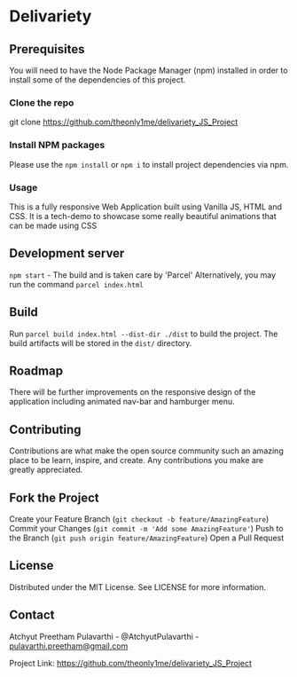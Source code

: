 # Delivariety

## Prerequisites
You will need to have the Node Package Manager (npm) installed in order to install some of the dependencies of this project.

### Clone the repo
git clone https://github.com/theonly1me/delivariety_JS_Project

### Install NPM packages
Please use the `npm install` or `npm i` to install project dependencies via npm.

### Usage
This is a fully responsive Web Application built using Vanilla JS, HTML and CSS. It is a tech-demo to showcase some really beautiful animations that can be made using CSS

## Development server

`npm start` - The build and is taken care by 'Parcel'
Alternatively, you may run the command `parcel index.html`

## Build

Run `parcel build index.html --dist-dir ./dist` to build the project. The build artifacts will be stored in the `dist/` directory. 

## Roadmap
There will be further improvements on the responsive design of the application including animated nav-bar and hamburger menu.

## Contributing
Contributions are what make the open source community such an amazing place to be learn, inspire, and create. Any contributions you make are greatly appreciated.

## Fork the Project
Create your Feature Branch (`git checkout -b feature/AmazingFeature`)
Commit your Changes (`git commit -m 'Add some AmazingFeature'`)
Push to the Branch (`git push origin feature/AmazingFeature`)
Open a Pull Request

## License
Distributed under the MIT License. See LICENSE for more information.

## Contact
Atchyut Preetham Pulavarthi - @AtchyutPulavarthi - pulavarthi.preetham@gmail.com

Project Link: https://github.com/theonly1me/delivariety_JS_Project

